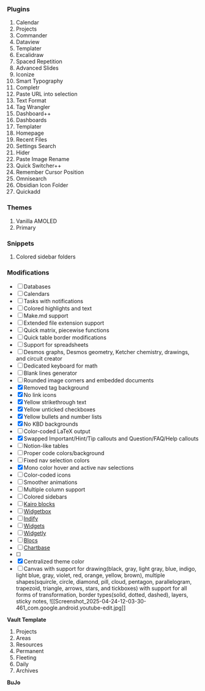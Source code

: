 ### Plugins
1. Calendar
2. Projects
3. Commander
4. Dataview
5. Templater
6. Excalidraw
7. Spaced Repetition
8. Advanced Slides
9. Iconize
10. Smart Typography 
11. Completr
12. Paste URL into selection
13. Text Format 
14. Tag Wrangler
15. Dashboard++
16. Dashboards
17. Templater
18. Homepage
19. Recent Files
20. Settings Search
21. Hider
22. Paste Image Rename 
23. Quick Switcher++
24. Remember Cursor Position
25. Omnisearch
26. Obsidian Icon Folder
27. Quickadd
### Themes
1. Vanilla AMOLED
2. Primary

### Snippets
1. Colored sidebar folders

### Modifications
- [ ] Databases
- [ ] Calendars
- [ ] Tasks with notifications
- [ ] Colored highlights and text
- [ ] Make.md support
- [ ] Extended file extension support
- [ ] Quick matrix, piecewise functions
- [ ] Quick table border modifications
- [ ] Support for spreadsheets
- [ ] Desmos graphs, Desmos geometry, Ketcher chemistry, drawings, and circuit creator
- [ ] Dedicated keyboard for math
- [ ] Blank lines generator
- [ ] Rounded image corners and embedded documents
- [x] Removed tag background
- [x] No link icons
- [x] Yellow strikethrough text
- [x] Yellow unticked checkboxes
- [x] Yellow bullets and number lists
- [x] No KBD backgrounds
- [ ] Color-coded LaTeX output
- [x] Swapped Important/Hint/Tip callouts and Question/FAQ/Help callouts
- [ ] Notion-like tables
- [ ] Proper code colors/background
- [ ] Fixed nav selection colors
- [x] Mono color hover and active nav selections
- [ ] Color-coded icons
- [ ] Smoother animations
- [ ] Multiple column support 
- [ ] Colored sidebars
- [ ] [Kairo blocks](https://getkairo.com/notion-blocks)
- [ ] [Widgetbox](https://www.widgetbox.app/)
- [ ] [Indify](https://indify.co/)
- [ ] [Widgets](https://widgets.so/)
- [ ] [Widgetly](https://www.widgetly.co/)
- [ ] [Blocs](https://blocs.me/)
- [ ] [Chartbase](https://notion2charts.com/)
- [ ] 
- [x] Centralized theme color
- [ ] Canvas with support for drawing(black, gray, light gray, blue, indigo, light blue, gray, violet, red, orange, yellow, brown), multiple shapes(squircle, circle, diamond, pill, cloud, pentagon, parallelogram, trapezoid, triangle, arrows, stars, and tickboxes) with support for all forms of transformation, border types(solid, dotted, dashed), layers, sticky notes, 
		![[Screenshot_2025-04-24-12-03-30-461_com.google.android.youtube-edit.jpg]]

**Vault Template**
1. Projects
2. Areas
3. Resources
4. Permanent 
5. Fleeting
6. Daily
7. Archives

**BuJo**
